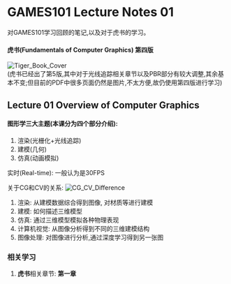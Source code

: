# GAMES101 Lecture Notes 01  
对GAMES101学习回顾的笔记,以及对于虎书的学习。
#### 虎书(Fundamentals of Computer Graphics) 第四版  
![Tiger_Book_Cover](https://cdn.jsdelivr.net/gh/Kevincyc99/PicBed@master/Notes/Tiger_Book_Cover.png)  
(虎书已经出了第5版,其中对于光线追踪相关章节以及PBR部分有较大调整,其余基本不变;但目前的PDF中很多页面仍然是图片,不太方便,故仍使用第四版进行学习)
 
## Lecture 01  Overview of Computer Graphics  
#### 图形学三大主题(本课分为四个部分介绍):  
1) 渲染(光栅化+光线追踪)  
2) 建模(几何)  
3) 仿真(动画模拟)  

实时(Real-time): 一般认为是30FPS  

关于CG和CV的关系:  ![CG_CV_Difference](https://cdn.jsdelivr.net/gh/Kevincyc99/PicBed@master/Notes/CG_CV_Difference.png)  
1) 渲染: 从建模数据综合得到图像, 对材质等进行建模
2) 建模: 如何描述三维模型
3) 仿真: 通过三维模型模拟各种物理表现
4) 计算机视觉: 从图像分析得到不同的三维建模结构
5) 图像处理: 对图像进行分析,通过深度学习得到另一张图  

### 相关学习
1. **虎书**相关章节: **第一章**

